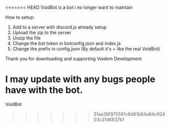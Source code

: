 <<<<<<< HEAD
VoidBot is a bot i no longer want to maintain


How to setup:

1. Add to a server with discord.js already setup
2. Upload the zip to the server
3. Unzip the file
4. Change the bot token in botconfig.json and index.js
5. Change the prefix in config.json (By default it's + like the real VoidBot)

Thank you for downloading and supporting Voidem Development


I may update with any bugs people have with the bot.
=======
VoidBot
>>>>>>> 31aa39f975591c9d81b84a64c92403c21d6837b1
